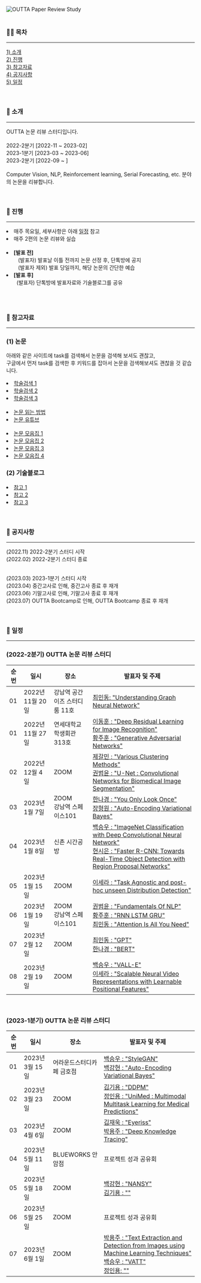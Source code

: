 ![OUTTA Paper Review Study](https://capsule-render.vercel.app/api?type=transparent&fontColor=703ee5&text=OUTTA%20Paper%20Review%20Study&height=150&fontSize=60&desc=We%20Review%20Various%20Papers%20about%20Deep%20Learning&descAlignY=76&descAlign=50)  
<br>


<h3>🏃‍♂️ 목차</h3>
<hr>
<a href="#ch1">1) 소개</a><br>
<a href="#ch2">2) 진행</a><br>
<a href="#ch3">3) 참고자료</a><br>
<a href="#ch5">4) 공지사항</a><br>
<a href="#ch6">5) 일정</a>
<br><br><br>


<a id="ch1"><h3>👾 소개</h3></a>
<hr>
OUTTA 논문 리뷰 스터디입니다.<br><br>
2022-2분기 [2022-11 ~ 2023-02] <br>
2023-1분기 [2023-03 ~ 2023-06] <br>
2023-2분기 [2022-09 ~ ] <br><br>
Computer Vision, NLP, Reinforcement learning, Serial Forecasting, etc. 분야의 논문을 리뷰합니다.
<br><br><br>


<a id="ch2"><h3>🍆 진행</h3></a>
<hr>
<p>
  <li>매주 목요일, 세부사항은 아래 <a href="#ch5">일정</a> 참고</li>
  <li>매주 2편의 논문 리뷰와 실습</li><br>
  
  <li><strong>[발표 전]</strong><br>
    &nbsp; &nbsp; &nbsp; &nbsp; (발표자) 발표날 이틀 전까지 논문 선정 후, 단톡방에 공지<br>
    &nbsp; &nbsp; &nbsp; &nbsp; (발표자 제외) 발표 당일까지, 해당 논문의 간단한 예습</li>
  <li><strong>[발표 후]</strong><br>
    &nbsp; &nbsp; &nbsp; &nbsp;(발표자) 단톡방에 발표자료와 기술블로그를 공유</li>
 </p>
<br><br>


<a id="ch3"><h3>🍠 참고자료</h3></a>
<hr>
<h3><strong>(1) 논문</strong></h3>
<p>아래와 같은 사이트에 task를 검색해서 논문을 검색해 보셔도 괜찮고,<br>
  구글에서 먼저 task를 검색한 후 키워드를 잡아서 논문을 검색해보셔도 괜찮을 것 같습니다.</p>
  
  <li><a href="https://github.com/WittmannF/sort-google-scholar">학술검색 1</a>
  <li><a href="https://dblp.org/">학술검색 2</a>
  <li><a href="http://www.riss.kr/index.do">학술검색 3</a><br><br>

  
  <li><a href="https://facerain.club/how-to-read-paper-andrew">논문 읽는 방법</a>
  <li><a href="https://youtube.com/c/dongbinna">논문 유튜브</a><br><br>

  <li><a href="https://github.com/terryum/awesome-deep-learning-papers">논문 모음집 1</a>
  <li><a href="https://www.notion.so/c3b3474d18ef4304b23ea360367a5137?v=5d763ad5773f44eb950f49de7d7671bd">논문 모음집 2</a>
  <li><a href="https://pouncing-healer-4e5.notion.site/c720d1c861594747bad3e2077ef47c6e?v=9bd86147ada741b68f3871651d48107d"> 논문 모음집 3</a>
  <li><a href="https://github.com/floodsung/Deep-Learning-Papers-Reading-Roadmap">논문 모음집 4</a>

  <br>
  <h3><strong>(2) 기술블로그</strong></h3>
  <li><a href="https://lsjsj92.tistory.com/640">참고 1</a>
  <li><a href="https://mizzlena.tistory.com/47">참고 2</a>
  <li><a href="https://gbdai.tistory.com/46">참고 3</a>
<br><br><br>


<a id="ch5"><h3>📣 공지사항</h3></a>
<hr>
(2022.11) 2022-2분기 스터디 시작<br>
(2022.02) 2022-2분기 스터디 종료<br>
<br>

(2023.03) 2023-1분기 스터디 시작<br>
(2023.04) 중간고사로 인해, 중간고사 종료 후 재개<br>
(2023.06) 기말고사로 인해, 기말고사 종료 후 재개<br>
(2023.07) OUTTA Bootcamp로 인해, OUTTA Bootcamp 종료 후 재개<br>
<br><br>


<a id="ch6"><h3>📆 일정</h3></a>
    <hr>
### (2022-2분기) OUTTA 논문 리뷰 스터디 
|   순번   | 일시            | 장소                | 발표자 및 주제                                                                                                                                                                                                  |  
| --- |---------------|-------------------|-----------------------------------------------------------------------------------------------------------------------------------------------------------------------------------------------------------|  
|  01  | 2022년 11월 20일 | 강남역 공간이즈 스터디룸 11호 | [최민동: "Understanding Graph Neural Network"](2022_11_20/Understanding_Graph_Neural_Network.pdf) | 
|  01  | 2022년 11월 27일 | 연세대학교 학생회관 313호 | [이동훈 : "Deep Residual Learning for Image Recognition"](2022_11_27/Deep%20Residual%20Learning%20for%20Image%20Recognition.pdf)<br> [황주훈 : "Generative Adversarial Networks"](2022_11_27/GAN.pdf) | Study/blob/main/Jan_8/ImageNet%20Classification%20with%20Deep%20Convolutional%20Neural%20Network.pdf) <br> [현시은 : "Faster R-CNN: Towards Real-Time Object Detection with Region Proposal Networks"](Jan_8/Faster_R-CNN.pdf)|  
|  02  | 2022년 12월 4일 | ZOOM | [제갈민 : "Various Clustering Methods"](2022_12_04/Various_Clustreing_Methods.pdf)<br> [권범윤 : "U-Net : Convolutional Networks for Biomedical Image Segmentation"](2022_12_04/U_Net_Convolutional_Networks_for_Biomedical_Image_Segmentation.pdf) | 
|  03  | 2023년 1월 7일 | ZOOM<br>강남역 스페이스101 | [한나경 : "You Only Look Once"](2023_01_07/You_Only_Look_Once.pdf)<br> [장형원 : "Auto-Encoding Variational Bayes"](2023_01_07/Auto-Encoding_Variational_Bayes.pdf) | 
|  04  | 2023년 1월 8일 | 신촌 시간공방 | [백승우 : "ImageNet Classification with Deep Convolutional Neural Network"](2023_01_08/ImageNet%20Classification%20with%20Deep%20Convolutional%20Neural%20Network.pdf) <br> [현시은 : "Faster R-CNN: Towards Real-Time Object Detection with Region Proposal Networks"](2023_01_08/Faster_R-CNN.pdf)|  
|  05  | 2023년 1월 15일 | ZOOM |[이세라 : "Task Agnostic and post-hoc unseen Distribution Detection"](2023_01_15/Task%20Agnostic%20and%20post-hoc%20unseen%20Distribution%20Detection.pdf)||  
|  06  | 2023년 1월 19일 | ZOOM<br>강남역 스페이스101 | [권범윤 : "Fundamentals Of NLP"](2023_01_19/Fundametals_Of_NLP.pdf)<br> [황주훈 : "RNN LSTM GRU"](2023_01_19/RNN_LSTM_GRU.pdf)<br> [최민동 : "Attention Is All You Need"](2023_01_19/Attention_Is_All_You_Need.pdf) | 
|  07  | 2023년 2월 12일 | ZOOM | [최민동 : "GPT"](2023_02_12/language_understanding_paper.pdf) <br> [한나경 : "BERT"](2023_02_12/BERT.pdf)| 
|  08  | 2023년 2월 19일 | ZOOM | [백승우 : "VALL-E"](2023_02_19/VALL-E_PPT.pdf) <br> [이세라 : "Scalable Neural Video Representations with Learnable Positional Features"](2023_02_19/Scalable%20Neural%20Video%20Representations%20with%20Learnable%20Positional%20Features.pdf) | 
<br>

### (2023-1분기) OUTTA 논문 리뷰 스터디 
|   순번   | 일시            | 장소                | 발표자 및 주제                                                                                                                                                                                                  |  
| --- |---------------|-------------------|-----------------------------------------------------------------------------------------------------------------------------------------------------------------------------------------------------------|  
|  01  | 2023년 3월 15일 | 어라운드스터디카페 금호점 | [백승우 : "StyleGAN"](2023_03_15/StyleGAN.pdf) <br> [백강현 : "Auto-Encoding Variational Bayes"](2023_03_15/VAE.pdf) | 
|  02  | 2023년 3월 23일 | ZOOM | [김기용 : "DDPM"](2023_03_23/DDPM.pdf) <br> [정인용 : "UniMed : Multimodal Multitask Learning for Medical Predictions"](2023_03_23/UniMed.pdf) | 
|  03  | 2023년 4월 6일 | ZOOM | [김재욱 : "Eyeriss"](2023_04_06/Eyeriss.pdf) <br> [박용주 : "Deep Knowledge Tracing"](2023_04_06/AIED_DKT.pptx) | 
|  04  | 2023년 5월 11일 | BLUEWORKS 안암점 | 프로젝트 성과 공유회 | 
|  05  | 2023년 5월 18일 | ZOOM | [백강현 : "NANSY"](2023_05_18/NANSY.pdf) <br> [김기용 : ""]() | 
|  06  | 2023년 5월 25일 | ZOOM | 프로젝트 성과 공유회 | 
|  07  | 2023년 6월 1일 | ZOOM | [박용주 : "Text Extraction and Detection from Images using Machine Learning Techniques"](2023_06_01/Text_Extraction_and_Detection_from_Images_using_Machine_Learning_Techniques.pdf) <br> [백승우 : "VATT"](2023_06_01/VATT_PPT.pdf) <br> [정인용: ""]() |
